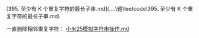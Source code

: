  [395. 至少有 K 个重复字符的最长子串.md](..\..\题\leetcode\395. 至少有 K 个重复字符的最长子串.md) 

一直删除相邻重复字符： [小米25模拟字符串操作.md](..\..\题\笔试\真题\小米25模拟字符串操作.md) 